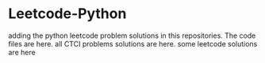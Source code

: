 # Leetcode-Python
adding the python leetcode problem solutions in this repositories. 
The code files are here.
all CTCI problems solutions are here.
some leetcode solutions are here























































































































































































































































































































































































































































































































































































































































































































































































































